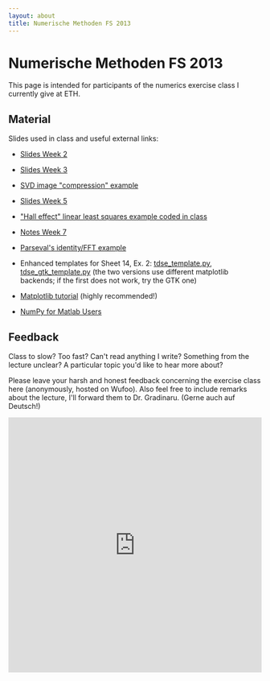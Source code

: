 ```yaml
---
layout: about
title: Numerische Methoden FS 2013
---
```


Numerische Methoden FS 2013
===========================

This page is intended for participants of the numerics exercise class I currently give at ETH.

Material
--------

Slides used in class and useful external links:

* [Slides Week 2](slides-week02.pdf)
* [Slides Week 3](slides-week03.pdf)
* [SVD image "compression" example](svd_imgcompress.zip)
* [Slides Week 5](slides-week05.pdf)
* ["Hall effect" linear least squares example coded in class](hall_linear_lstsq.py)
* [Notes Week 7](notes-week07.pdf)
* [Parseval's identity/FFT example](fft_l2norm.py)
* Enhanced templates for Sheet 14, Ex. 2: [tdse_template.py](tdse_template.py), [tdse_gtk_template.py](tdse_gtk_template.py) (the two versions use different matplotlib backends; if the first does not work, try the GTK one)

* [Matplotlib tutorial](http://www.loria.fr/~rougier/teaching/matplotlib/) (highly recommended!)
* [NumPy for Matlab Users](http://www.scipy.org/NumPy_for_Matlab_Users)

Feedback
--------

Class to slow? Too fast? Can't read anything I write? Something from the lecture unclear? A particular topic you'd like to hear more about?

Please leave your harsh and honest feedback concerning the exercise class here (anonymously, hosted on Wufoo). Also feel free to include remarks about the lecture, I'll forward them to Dr. Gradinaru. (Gerne auch auf Deutsch!)

<iframe height="507" allowTransparency="true" frameborder="0" scrolling="no" style="width:100%;border:none" src="http://klickverbot.wufoo.com/embed/z7x3p3/def/&amp;header=hide"><a href="http://klickverbot.wufoo.com/forms/z7x3p3/">Fill out on Wufoo!</a></iframe>
